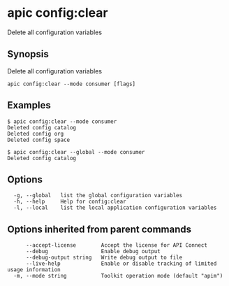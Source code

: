 # apic config:clear

Delete all configuration variables

## Synopsis

Delete all configuration variables

```
apic config:clear --mode consumer [flags]
```

## Examples

```
$ apic config:clear --mode consumer
Deleted config catalog
Deleted config org
Deleted config space

$ apic config:clear --global --mode consumer
Deleted config catalog

```

## Options

```
  -g, --global   list the global configuration variables
  -h, --help     Help for config:clear
  -l, --local    list the local application configuration variables
```

## Options inherited from parent commands

```
      --accept-license        Accept the license for API Connect
      --debug                 Enable debug output
      --debug-output string   Write debug output to file
      --live-help             Enable or disable tracking of limited usage information
  -m, --mode string           Toolkit operation mode (default "apim")
```
